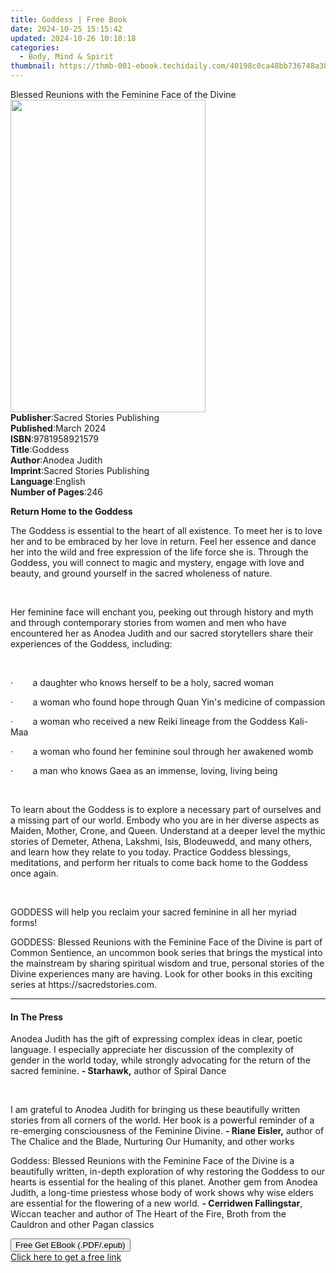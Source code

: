 ```yaml
---
title: Goddess | Free Book
date: 2024-10-25 15:15:42
updated: 2024-10-26 10:18:18
categories:
  - Body, Mind & Spirit
thumbnail: https://thmb-001-ebook.techidaily.com/40198c0ca48bb736748a38d9c3d54b4fd58b491a37f83d80e0e54877d12bb811.jpg
---
```

<main id="book-container">
  <div class="flex flex-col">
    <div class="book-brief flex-1 py-6 px-4 sm:p-6 md:py-10 md:px-8">
      <!-- brief-->
      <div class="book-brief-main">
        Blessed Reunions with the Feminine Face of the Divine
      </div>
    </div>
    <div
      class="book-meta-info flex-1 grid gap-4 col-start-1 col-end-3 row-start-1 sm:mb-6 sm:grid-cols-4 lg:gap-6 lg:col-start-2 lg:row-end-6 lg:row-span-6 lg:mb-0"
    >
      <div
        class="book-meta-info-left place-content-center mt-4 p-4 text-sm leading-6 col-start-2 col-span-2 dark:text-slate-400"
      >
        <img
          class="w-full h-500 object-cover rounded-lg sm:h-255 sm:col-span-2 lg:col-span-full"
          src="https://img-001-ebook.techidaily.com/998252c3f2bdcd4b45e15ad25fa27347ef9af55f0d4645355a797bee47476c24.jpg"
          alt=""
          width="312"
          height="500"
        />
      </div>
      <div
        class="book-meta-info-right mt-2 col-start-1 row-start-2 col-span-3 self-center"
      >
        <!-- meta data  -->
        <div class="flex flex-col px-4 md:px-8">
          <div class="flex-1">
            <strong>Publisher</strong>:<span class="px-2"
              >Sacred Stories Publishing</span
            >
          </div>
          <div class="flex-1">
            <strong>Published</strong>:<span class="px-2">March 2024</span>
          </div>
          <div class="flex-1">
            <strong>ISBN</strong>:<span class="px-2">9781958921579</span>
          </div>
          <div class="flex-1">
            <strong>Title</strong>:<span class="px-2">Goddess</span>
          </div>
          <div class="flex-1">
            <strong>Author</strong>:<span class="px-2">Anodea Judith</span>
          </div>
          <div class="flex-1">
            <strong>Imprint</strong>:<span class="px-2"
              >Sacred Stories Publishing</span
            >
          </div>
          <div class="flex-1">
            <strong>Language</strong>:<span class="px-2">English</span>
          </div>
          <div class="flex-1">
            <strong>Number of Pages</strong>:<span class="px-2">246</span>
          </div>
        </div>
      </div>
    </div>
    <div class="book-description flex-1 py-6 px-4 sm:p-6 md:py-10 md:px-8">
      <div class="book-description-main">
        <div accordion-content="" id="description">
          <p><strong>Return Home to the Goddess</strong></p>
          <p>
            The Goddess is essential to the heart of all existence. To meet her
            is to love her and to be embraced by her love in return. Feel her
            essence and dance her into the wild and free expression of the life
            force she is. Through the Goddess, you will connect to magic and
            mystery, engage with love and beauty, and ground yourself in the
            sacred wholeness of nature.
          </p>
          <p>&nbsp;</p>
          <p>
            Her feminine face will enchant you, peeking out through history and
            myth and through contemporary stories from women and men who have
            encountered her as Anodea Judith and our sacred storytellers share
            their experiences of the Goddess, including:
          </p>
          <p>&nbsp;</p>
          <p>
            ·&nbsp;&nbsp;&nbsp;&nbsp;&nbsp;&nbsp;&nbsp;&nbsp;a daughter who
            knows herself to be a holy, sacred woman
          </p>
          <p>
            ·&nbsp;&nbsp;&nbsp;&nbsp;&nbsp;&nbsp;&nbsp;&nbsp;a woman who found
            hope through Quan Yin's medicine of compassion
          </p>
          <p>
            ·&nbsp;&nbsp;&nbsp;&nbsp;&nbsp;&nbsp;&nbsp;&nbsp;a woman who
            received a new Reiki lineage from the Goddess Kali-Maa
          </p>
          <p>
            ·&nbsp;&nbsp;&nbsp;&nbsp;&nbsp;&nbsp;&nbsp;&nbsp;a woman who found
            her feminine soul through her awakened womb
          </p>
          <p>
            ·&nbsp;&nbsp;&nbsp;&nbsp;&nbsp;&nbsp;&nbsp;&nbsp;a man who knows
            Gaea as an immense, loving, living being
          </p>
          <p>&nbsp;</p>
          <p>
            To learn about the Goddess is to explore a necessary part of
            ourselves and a missing part of our world. Embody who you are in her
            diverse aspects as Maiden, Mother, Crone, and Queen. Understand at a
            deeper level the mythic stories of Demeter, Athena, Lakshmi, Isis,
            Blodeuwedd, and many others, and learn how they relate to you today.
            Practice Goddess blessings, meditations, and perform her rituals to
            come back home to the Goddess once again.
          </p>
          <p>&nbsp;</p>
          <p>
            GODDESS will help you reclaim your sacred feminine in all her myriad
            forms!
          </p>
          <p>
            GODDESS: Blessed Reunions with the Feminine Face of the Divine is
            part of Common Sentience, an uncommon book series that brings the
            mystical into the mainstream by sharing spiritual wisdom and true,
            personal stories of the Divine experiences many are having. Look for
            other books in this exciting series at https://sacredstories.com.
          </p>
        </div>
        <div class="accordion-fader"></div>
      </div>
    </div>
    <div class="book-excerpts flex-1 py-6 px-4 sm:p-6 md:py-10 md:px-8">
      <!-- excerpts-->
      <div class="book-excerpts-main">
        <hr />
        <h4 class="placeholder placeholder-heading">
          <span>In The Press</span>
        </h4>
        <p></p>
        <p>
          Anodea Judith has the gift of expressing complex ideas in clear,
          poetic language. I especially appreciate her discussion of the
          complexity of gender in the world today, while strongly advocating for
          the return of the sacred feminine. <strong>- Starhawk,</strong> author
          of Spiral Dance
        </p>
        <p>&nbsp;</p>
        <p>
          I am grateful to Anodea Judith for bringing us these beautifully
          written stories from all corners of the world. Her book is a powerful
          reminder of a re-emerging consciousness of the Feminine Divine.
          <strong>- Riane Eisler,</strong> author of The Chalice and the Blade,
          Nurturing Our Humanity, and other works
        </p>
        <p>
          Goddess: Blessed Reunions with the Feminine Face of the Divine is a
          beautifully written, in-depth exploration of why restoring the Goddess
          to our hearts is essential for the healing of this planet. Another gem
          from Anodea Judith, a long-time priestess whose body of work shows why
          wise elders are essential for the flowering of a new world.
          <strong>- Cerridwen Fallingstar</strong>, Wiccan teacher and author of
          The Heart of the Fire, Broth from the Cauldron and other Pagan
          classics
        </p>
        <p></p>
      </div>
    </div>
    <div
      class="book-about-author flex-1 py-6 px-4 sm:p-6 md:py-10 md:px-8"
    ></div>
    <div class="book-free-get flex-1 py-6 px-4 sm:p-6 md:py-10 md:px-8">
      <button
        id="btn-free-get"
        class="bg-blue-500 hover:bg-blue-700 text-white font-bold py-2 px-4 rounded"
      >
        Free Get EBook (.PDF/.epub)
      </button>
      <div id="countdown-display" class="px-2 text-lg mt-2"></div>
      <a
        id="free-link"
        class="hidden bg-blue-500 hover:bg-blue-700 text-white font-bold py-2 px-4 rounded"
        href="https://www.ebooks.com/en-us/book/211266715/goddess/anodea-judith/"
        target="_blank"
        >Click here to get a free link</a
      >
    </div>
    <script>
      let countdownTime = 0;
      let countdownInterval = null;
      document
        .getElementById('btn-free-get')
        .addEventListener('click', startCountdown);
      function startCountdown() {
        countdownTime = new Date().getTime() + 60000 * 3;
        countdownInterval = setInterval(updateCountdown, 1000);
        document.getElementById('btn-free-get').disabled = true;
        document
          .getElementById('btn-free-get')
          .classList.add('bg-gray-500', 'cursor-not-allowed');
      }
      function updateCountdown() {
        let currentTime = new Date().getTime();
        let timeLeft = countdownTime - currentTime;
        let secondsLeft = Math.floor(timeLeft / 1000);
        document.getElementById('countdown-display').innerHTML =
          `Remaining time: ${secondsLeft} seconds.`;
        if (secondsLeft <= 0) {
          clearInterval(countdownInterval);
          document.getElementById('btn-free-get').classList.add('hidden');
          document.getElementById('free-link').classList.remove('hidden');
          document.getElementById('countdown-display').innerHTML = '';
        }
      }
    </script>
  </div>
</main>
